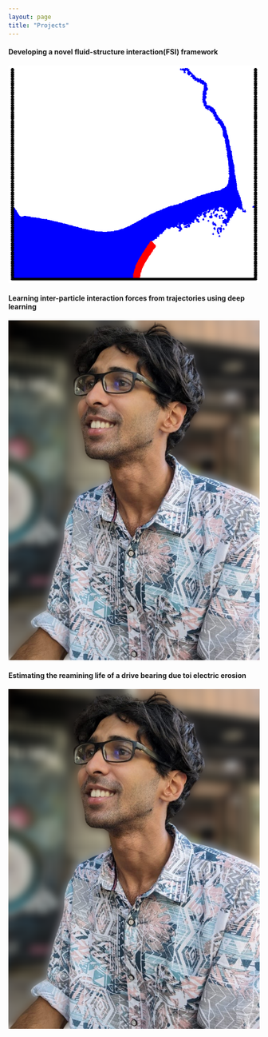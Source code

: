 ```yaml
---
layout: page
title: "Projects"
---
```

<html>
  <head>
    <title>Pretty Paris</title>
  </head>
  <style>
  .container {
  display: flex;
  align-items: center;
  justify-content: center
}

img {
  max-width: 100%;
  max-height:100%;
}

.text {
  font-size: 10px;
  padding-left: 20px;
}
  </style>
  <body>

<div class="wrap">

<h4 class="heading-text">Developing a novel fluid-structure interaction(FSI) framework </h4>
<div class="container">
  <div class="image">
     <img src="res1.jpg">
      </div>
      <div class="text">
        <h1></h1>
      </div>
</div>

  <h4 class="heading-text">Learning inter-particle interaction forces from trajectories using deep learning </h4>
  <div class="container">  
  <div class="image">
     <img src="pp3.png">
      </div>
      <div class="text">
        <h1></h1>
      </div>
</div>

  <h4 class="heading-text">Estimating the reamining life of a drive bearing due toi electric erosion</h4>
  <div class="container">
  <div class="image">
     <img src="pp3.png">
      </div>
      <div class="text">
        <h1></h1>
      </div>
</div>


</div>

 <body>
 <html>
